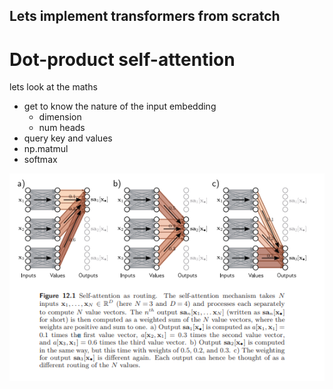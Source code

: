 ## Lets implement transformers from scratch

# Dot-product self-attention

lets look at the maths 
- get to know the nature of the input embedding
    - dimension
    - num heads
- query key and values
- np.matmul 
- softmax

![alt text](image.png)